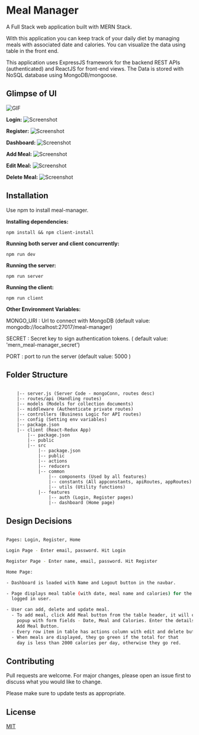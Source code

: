 # Meal Manager

A Full Stack web application built with MERN Stack.

With this application you can keep track of your daily diet by managing meals with associated date and calories. You can visualize the data using table in the front end.


This application uses ExpressJS framework for the backend REST APIs (authenticated) and ReactJS for front-end views. The Data is stored with NoSQL database using MongoDB/mongoose.

## Glimpse of UI

![GIF](../master/screenshots/meal_manager.gif)

**Login:**
![Screenshot](../master/screenshots/Login.png)

**Register:**
![Screenshot](../master/screenshots/Register.png)

**Dashboard:**
![Screenshot](../master/screenshots/Dashboard.png)

**Add Meal:**
![Screenshot](../master/screenshots/Addmeal.png)

**Edit Meal:**
![Screenshot](../master/screenshots/EditMeal.png)

**Delete Meal:**
![Screenshot](../master/screenshots/DeleteMeal.png)

## Installation

Use npm to install meal-manager.

**Installing dependencies:**

    npm install && npm client-install

**Running both server and client concurrently:**

    npm run dev

**Running the server:**

    npm run server

**Running the client:**

    npm run client

**Other Environment Variables:**

MONGO_URI : Url to connect with MongoDB (default value: mongodb://localhost:27017/meal-manager)

SECRET : Secret key to sign authentication tokens. ( default value: 'mern_meal-manager_secret')

PORT : port to run the server (default value: 5000 )


## Folder Structure

```

    |-- server.js (Server Code - mongoConn, routes desc)
    |-- routes/api (Handling routes)
    |-- models (Models for collection documents)
    |-- middleware (Authenticate private routes)
    |-- controllers (Business Logic for API routes)
    |-- config (Setting env variables)
    |-- package.json
    |-- client (React-Redux App)
        |-- package.json
        |-- public
        |-- src
            |-- package.json
            |-- public
            |-- actions 
            |-- reducers 
            |-- common
                |-- components (Used by all features)
                |-- constants (All appconstants, apiRoutes, appRoutes)
                |-- utils (Utility functions)
            |-- features
                |-- auth (Login, Register pages)
                |-- dashboard (Home page)
```

## Design Decisions

```bash

Pages: Login, Register, Home

Login Page - Enter email, password. Hit Login

Register Page - Enter name, email, password. Hit Register

Home Page: 

- Dashboard is loaded with Name and Logout button in the navbar.

- Page displays meal table (with date, meal name and calories) for the 
  logged in user.

- User can add, delete and update meal.
  - To add meal, click Add Meal button from the table header, it will open a 
    popup with form fields - Date, Meal and Calories. Enter the details and hit
    Add Meal Button.
  - Every row item in table has actions column with edit and delete button.
  - When meals are displayed, they go green if the total for that 
    day is less than 2000 calories per day, otherwise they go red.

```

## Contributing
Pull requests are welcome. For major changes, please open an issue first to discuss what you would like to change.

Please make sure to update tests as appropriate.

## License
[MIT](https://choosealicense.com/licenses/mit/)
